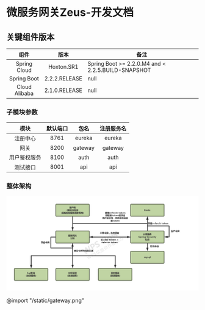 # 微服务网关Zeus-开发文档
## 关键组件版本

 组件 | 版本 | 备注 
 :----: | :----: | ---- 
Spring Cloud|Hoxton.SR1|Spring Boot >= 2.2.0.M4 and < 2.2.5.BUILD-SNAPSHOT
Spring Boot|2.2.2.RELEASE|null
Cloud Alibaba|2.1.0.RELEASE|null

### 子模块参数

模块|默认端口|包名|注册服务名
 :----: | :----: | :----: | :----:
注册中心|8761|eureka|eureka
网关|8200|gateway|gateway
用户鉴权服务|8100|auth|auth
测试接口|8001|api|api

### 整体架构
![](/static/gateway.png)

@import "/static/gateway.png"


